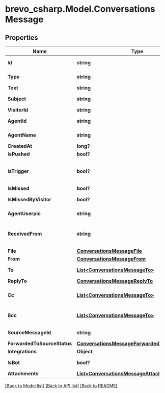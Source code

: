 # brevo_csharp.Model.ConversationsMessage
## Properties

Name | Type | Description | Notes
------------ | ------------- | ------------- | -------------
**Id** | **string** | Message ID. It can be used for further manipulations with the message. | [optional] 
**Type** | **string** | &#x60;&quot;agent&quot;&#x60; for agents’ messages, &#x60;&quot;visitor&quot;&#x60; for visitors’ messages. | [optional] 
**Text** | **string** | Message text or name of the attached file | [optional] 
**Subject** | **string** | The subject line of the email message (only for messages sent to email threads). | [optional] 
**VisitorId** | **string** | visitor’s ID | [optional] 
**AgentId** | **string** | ID of the agent on whose behalf the message was sent (only in messages sent by an agent). | [optional] 
**AgentName** | **string** | Agent’s name as displayed to the visitor. Only in the messages sent by an agent. | [optional] 
**CreatedAt** | **long?** | Timestamp in milliseconds. | [optional] 
**IsPushed** | **bool?** | &#x60;true&#x60; for pushed messages | [optional] 
**IsTrigger** | **bool?** | &#x60;true&#x60; for automatic messages from “Targeted chats &amp; triggers” and API (https://developers.brevo.com/docs/javascript-api-reference#sendautomessage) | [optional] 
**IsMissed** | **bool?** | &#x60;true&#x60; for missed and offline messages. | [optional] 
**IsMissedByVisitor** | **bool?** | &#x60;true&#x60; for unread agent’s messages in finished chats. | [optional] 
**AgentUserpic** | **string** | Only set if the agent has uploaded a profile picture. | [optional] 
**ReceivedFrom** | **string** | In two-way integrations, messages sent via REST API can be marked with receivedFrom property and then filtered out when received in a webhook to avoid infinite loop. | [optional] 
**File** | [**ConversationsMessageFile**](ConversationsMessageFile.md) |  | [optional] 
**From** | [**ConversationsMessageFrom**](ConversationsMessageFrom.md) |  | [optional] 
**To** | [**List&lt;ConversationsMessageTo&gt;**](ConversationsMessageTo.md) | An array containing details of the recipients (applicable only to messages in email threads). | [optional] 
**ReplyTo** | [**ConversationsMessageReplyTo**](ConversationsMessageReplyTo.md) |  | [optional] 
**Cc** | [**List&lt;ConversationsMessageTo&gt;**](ConversationsMessageTo.md) | An array containing details of the carbon copy (CC) recipients (applicable only to messages in email threads). | [optional] 
**Bcc** | [**List&lt;ConversationsMessageTo&gt;**](ConversationsMessageTo.md) | An array containing details of the blind carbon copy (BCC) recipients (applicable only to messages in email threads). | [optional] 
**SourceMessageId** | **string** | The ID of the message assigned by the integration source. | [optional] 
**ForwardedToSourceStatus** | [**ConversationsMessageForwardedToSourceStatus**](ConversationsMessageForwardedToSourceStatus.md) |  | [optional] 
**Integrations** | **Object** | Integration details. | [optional] 
**IsBot** | **bool?** | &#x60;true&#x60; for automated messages generated by an AI bot. | [optional] 
**Attachments** | [**List&lt;ConversationsMessageAttachments&gt;**](ConversationsMessageAttachments.md) | An array of file attachments. | [optional] 

[[Back to Model list]](../README.md#documentation-for-models) [[Back to API list]](../README.md#documentation-for-api-endpoints) [[Back to README]](../README.md)

